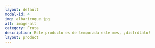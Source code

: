 ```yaml
---
layout: default
modal-id: 4
img: albaricoque.jpg
alt: image-alt
category: Fruta
description: Este producto es de temporada este mes, ¡disfrútalo!
layout: product
---
```

